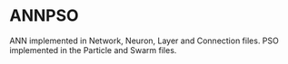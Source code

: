 # ANNPSO

ANN implemented in Network, Neuron, Layer and Connection files.
PSO implemented in the Particle and Swarm files.
